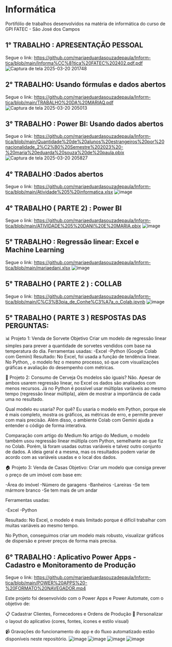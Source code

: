 # Informática
Portifólio de trabalhos desenvolvidos na matéria de informática do curso de GPI FATEC - São José dos Campos
## 1° TRABALHO : APRESENTAÇÃO PESSOAL 
Segue o link: https://github.com/mariaeduardasouzadepaula/Inform-tica/blob/main/Informa%CC%81tica%20FATEC%202402.pdf.pdf
![Captura de tela 2025-03-20 201748](https://github.com/user-attachments/assets/782b38ad-ecdd-4ed9-a5c3-9d063ace8358)
## 2° TRABALHO: Usando fórmulas e dados abertos
Segue o link: https://github.com/mariaeduardasouzadepaula/Inform-tica/blob/main/TRABALHO%20DA%20MARIAQ.pdf
![Captura de tela 2025-03-20 205013](https://github.com/user-attachments/assets/63dcbfe3-969a-41ad-a7c5-dfc4b2f64145)
## 3° TRABALHO : Power BI: Usando dados abertos
Segue o link: https://github.com/mariaeduardasouzadepaula/Inform-tica/blob/main/Quantidade%20de%20alunos%20estrangeiros%20por%20nacionalidade_2%C2%B0%20Semestre%202023%20-%20maria%20eduarda%20souza%20de%20paula.pbix
![Captura de tela 2025-03-20 205827](https://github.com/user-attachments/assets/c49eede2-884d-479f-9d62-e034966d99f0)
## 4° TRABALHO :Dados abertos 
Segue o link: https://github.com/mariaeduardasouzadepaula/Inform-tica/blob/main/Atividade%205%20informatica.xlsx
![image](https://github.com/user-attachments/assets/cf7e618d-bb62-438e-bfcc-cb0f655319cd)
## 4° TRABALHO ( PARTE 2) : Power BI
Segue o link: https://github.com/mariaeduardasouzadepaula/Inform-tica/blob/main/ATIVIDADE%205%20DANI%20E%20MARIA.pbix
![image](https://github.com/user-attachments/assets/b2a5221b-f7f6-4c83-a229-bfacfa361ce2)
## 5° TRABALHO : Regressão linear: Excel e Machine Learning
Segue o link: https://github.com/mariaeduardasouzadepaula/Inform-tica/blob/main/mariaedani.xlsx
![image](https://github.com/user-attachments/assets/6e9af2f0-812f-4476-b22e-773118dc5fec)
## 5° TRABALHO ( PARTE 2 ) : COLLAB
Segue o link: https://github.com/mariaeduardasouzadepaula/Inform-tica/blob/main/C%C3%B3pia_de_Conhe%C3%A7a_o_Colab.ipynb
![image](https://github.com/user-attachments/assets/26392a53-741f-4d01-baa6-bfd0d5b1750b) 
## 5° TRABALHO ( PARTE 3 ) RESPOSTAS DAS PERGUNTAS:
📊 Projeto 1: Venda de Sorvete
Objetivo
Criar um modelo de regressão linear simples para prever a quantidade de sorvetes vendidos com base na temperatura do dia.
Ferramentas usadas:
-Excel
-Python (Google Colab com Gemini)
Resultado:
No Excel, foi usada a função de tendência linear.
No Python, , o modelo fez o mesmo processo, só que com visualizações gráficas e avaliação do desempenho com métricas.

🍺 Projeto 2: Consumo de Cerveja
Os modelos são iguais?
Não. Apesar de ambos usarem regressão linear, no Excel os dados são analisados com menos recursos. Já no Python é possível usar múltiplas variáveis ao mesmo tempo (regressão linear múltipla), além de mostrar a importância de cada uma no resultado.

Qual modelo eu usaria? Por quê?
Eu usaria o modelo em Python, porque ele é mais completo, mostra os gráficos, as métricas de erro, e permite prever com mais precisão. Além disso, o ambiente Colab com Gemini ajuda a entender o código de forma interativa.

Comparação com artigo do Medium
No artigo do Medium, o modelo também usou regressão linear múltipla com Python, semelhante ao que fiz no Colab. Porém, lá foram usadas outras variáveis e talvez outro conjunto de dados. A ideia geral é a mesma, mas os resultados podem variar de acordo com as variáveis usadas e o local dos dados.

🏠 Projeto 3: Venda de Casas
Objetivo:
Criar um modelo que consiga prever o preço de um imóvel com base em:

-Área do imóvel
-Número de garagens
-Banheiros
-Lareiras
-Se tem mármore branco
-Se tem mais de um andar

Ferramentas usadas:

-Excel 
-Python 

Resultado:
No Excel, o modelo é mais limitado porque é difícil trabalhar com muitas variáveis ao mesmo tempo.

No Python, conseguimos criar um modelo mais robusto, visualizar gráficos de dispersão e prever preços de forma mais precisa.
## 6° TRABALHO : Aplicativo Power Apps - Cadastro e Monitoramento de Produção
Segue o link: https://github.com/mariaeduardasouzadepaula/Inform-tica/blob/main/POWER%20APPS%20-%20FORMATO%20NAVEGADOR.mp4

Este projeto foi desenvolvido com o Power Apps e Power Automate, com o objetivo de:

📋 Cadastrar Clientes, Fornecedores e Ordens de Produção
🎨 Personalizar o layout do aplicativo (cores, fontes, ícones e estilo visual)

📹 Gravações do funcionamento do app e do fluxo automatizado estão disponíveis neste repositório.
![image](https://github.com/user-attachments/assets/f51821f6-b982-43fe-9078-4d20c0ee0aad)
![image](https://github.com/user-attachments/assets/60902a2a-5c82-440d-9797-bf6d4d518d88)
![image](https://github.com/user-attachments/assets/a9d94413-fda9-45c3-8adf-20dda3b5d4f5)
![image](https://github.com/user-attachments/assets/2cbfc739-dabf-4b73-b77c-9b0a6e23e1f7)













